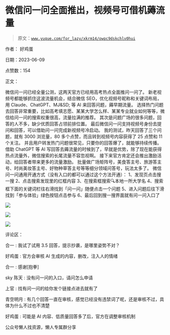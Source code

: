# 微信问一问全面推出，视频号可借机薅流量

> 原文：[`www.yuque.com/for_lazy/xkrm14/owpc9dskchlv0hui`](https://www.yuque.com/for_lazy/xkrm14/owpc9dskchlv0hui)



作者： 好鸡蛋



日期：2023-06-09



点赞数：154



正文：



微信问一问已经全量公测，这两天官方已经用高考热点全面推问一问了。 新老视频号都能够抓住这波流量机会，结合微信 SEO，优化视频号昵称和关键词布局，用 Claude、ChatGPT、MJ&SD; 等 AI 来回答问题，薅早期流量。 选择热门问题去回答非常重要，比如高考填志愿、某某大学怎么样、某某专业就业如何等等，微信给问一问的搜索权重很高，流量拉满的推荐。 其次是问题广场的很多问题，回答的人不多，缺少优质回答占领前排位置。 最后微信问一问支持视频号身份去提问和回答，可以借助问一问完成新视频号冷启动。 我的测试，昨天回答了三个问题，就有 3000 浏览量，80 多个点赞，而且转到视频号内容获得了 25 点赞和 11 个关注。 并且用户转发热门问题很常见，只要你的回答爆了，就能够持续传播。 借助 ChatGPT 等 AI 写回答去薅流量的时候到了，早就是优势，除了现在能获得热点流量外，微信搜索的长尾流量不容忽视啊。 接下来官方肯定还会推出激励活动，给回答者带来更多的流量激励。 批量做广场矩阵号，美食答主号、旅游答主号、时尚美妆答主号、好物种草答主号等等细分领域问答号，玩法太多了。 微信问一问通用开通方式（没有入口的都可以通过这个方法开通）： 1、发现页点击搜一搜 2、点击搜索发现里的红框内容 3、在搜索框搜索🔍本地一所大学名 4、搜索框下面的关键词栏往右滑找到「问一问」随便点击一个问题 5、进入问题后往下滑找到「参与体验」绿色按钮点击参与 6、最后回到搜一搜界面就有问一问入口了



![](img/53062ad5f02439b28a2b3d99102aa153.png)



![](img/e8a58629c01a4ec138a825396f3d0d17.png)



![](img/f4bccdef998792c06b1f72d0c47f0ec3.png)



评论区：



合一 : 我试了试用 3.5 回答，提示抄袭，是哪里姿势不对？



好鸡蛋 : 官方会审核 AI 生成的内容，删改，注入人的情绪



合一 : 感谢[抱拳]



sky 陈天 : 没有问一问的入口，请问怎么申请



上官 : 找有问一问的给你发个链接点进去就有了



青空明月 : 有几个回答一直在审核，感觉已经没有违禁词了呢，还是审核不过，具体为什么不过也不清楚



好鸡蛋 : 可能是 AI 内容、低质量回答多了后，官方在调整审核机制



公众号懒人找资源，懒人专属群分享


